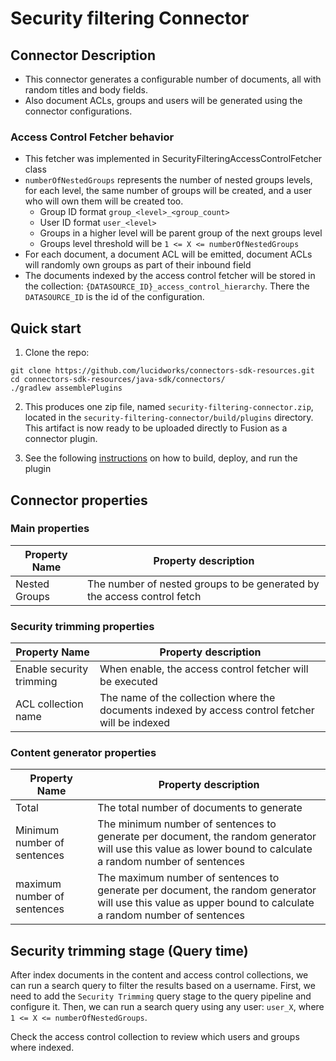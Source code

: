 # Security filtering Connector

## Connector Description

- This connector generates a configurable number of documents, all with random titles and body fields.
- Also document ACLs, groups and users will be generated using the connector configurations.

### Access Control Fetcher behavior

- This fetcher was implemented in SecurityFilteringAccessControlFetcher class
- `numberOfNestedGroups` represents the number of nested groups levels, for each level, the same number of groups will be created, and a user who will own them will be created too.
    - Group ID format `group_<level>_<group_count>`
    - User ID format `user_<level>`
    - Groups in a higher level will be parent group of the next groups level
    - Groups level threshold will be `1 <= X <= numberOfNestedGroups`
- For each document, a document ACL will be emitted, document ACLs will randomly own groups as part of their inbound field
- The documents indexed by the access control fetcher will be stored in the collection: `{DATASOURCE_ID}_access_control_hierarchy`. There the `DATASOURCE_ID` is the id of the configuration.

## Quick start

1. Clone the repo:
```
git clone https://github.com/lucidworks/connectors-sdk-resources.git
cd connectors-sdk-resources/java-sdk/connectors/
./gradlew assemblePlugins
```

2. This produces one zip file, named `security-filtering-connector.zip`, located in the `security-filtering-connector/build/plugins` directory.
This artifact is now ready to be uploaded directly to Fusion as a connector plugin.

3. See the following [instructions](../README.md) on how to build, deploy, and run the plugin


## Connector properties

### Main properties

|Property Name| Property description|
|---|---|
| Nested Groups | The number of nested groups to be generated by the access control fetch |

### Security trimming properties

|Property Name| Property description|
|---|---|
| Enable security trimming | When enable, the access control fetcher will be executed |
| ACL collection name | The name of the collection where the documents indexed by access control fetcher will be indexed |

### Content generator properties

|Property Name| Property description|
|---|---|
| Total | The total number of documents to generate |
| Minimum number of sentences | The minimum number of sentences to generate per document, the random generator will use this value as lower bound to calculate a random number of sentences|
| maximum number of sentences | The maximum number of sentences to generate per document, the random generator will use this value as upper bound to calculate a random number of sentences|

## Security trimming stage (Query time)

After index documents in the content and access control collections, we can run a search query to filter the results based on a username.
First, we need to add the `Security Trimming` query stage to the query pipeline and configure it.
Then, we can run a search query using any user: `user_X`, where `1 <= X <= numberOfNestedGroups`.

Check the access control collection to review which users and groups where indexed.